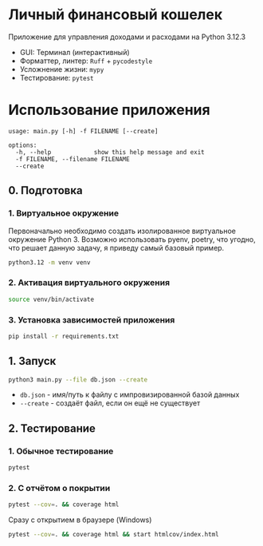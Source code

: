 # Личный финансовый кошелек

Приложение для управления доходами и расходами на Python 3.12.3

* GUI: Терминал (интерактивный)
* Форматтер, линтер: `Ruff` + `pycodestyle`
* Усложнение жизни: `mypy`
* Тестирование: `pytest`

# Использование приложения
```
usage: main.py [-h] -f FILENAME [--create]

options:
  -h, --help            show this help message and exit
  -f FILENAME, --filename FILENAME
  --create
```

## 0. Подготовка
### 1. Виртуальное окружение
Первоначально необходимо создать изолированное виртуальное окружение Python 3. Возможно использовать pyenv, poetry, что угодно, что решает данную задачу, я приведу самый базовый пример.
```bash
python3.12 -m venv venv
```

### 2. Активация виртуального окружения
```bash
source venv/bin/activate
```

### 3. Установка зависимостей приложения
```bash
pip install -r requirements.txt
```


## 1. Запуск
```bash
python3 main.py --file db.json --create
```
* `db.json` - имя/путь к файлу с импровизированной базой данных
* `--create` - создаёт файл, если он ещё не существует

## 2. Тестирование
### 1. Обычное тестирование
```bash
pytest
```

### 2. С отчётом о покрытии
```bash
pytest --cov=. && coverage html
```

Сразу с открытием в браузере (Windows)
```bash
pytest --cov=. && coverage html && start htmlcov/index.html
```